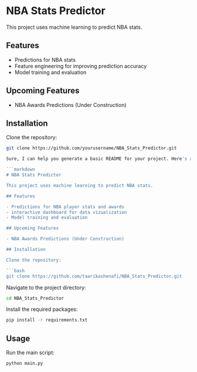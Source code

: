 # NBA Stats Predictor

This project uses machine learning to predict NBA stats.

## Features

- Predictions for NBA stats
- Feature engineering for improving prediction accuracy
- Model training and evaluation

## Upcoming Features

- NBA Awards Predictions (Under Construction)

## Installation

Clone the repository:

```bash
git clone https://github.com/yourusername/NBA_Stats_Predictor.git

Sure, I can help you generate a basic README for your project. Here's a simple example:

```markdown
# NBA Stats Predictor

This project uses machine learning to predict NBA stats.

## Features

- Predictions for NBA player stats and awards
- interactive dashboard for data vizualization
- Model training and evaluation

## Upcoming Features

- NBA Awards Predictions (Under Construction)

## Installation

Clone the repository:

```bash
git clone https://github.com/taarikashenafi/NBA_Stats_Predictor.git
```

Navigate to the project directory:

```bash
cd NBA_Stats_Predictor
```

Install the required packages:

```bash
pip install -r requirements.txt
```

## Usage

Run the main script:

```bash
python main.py
```




